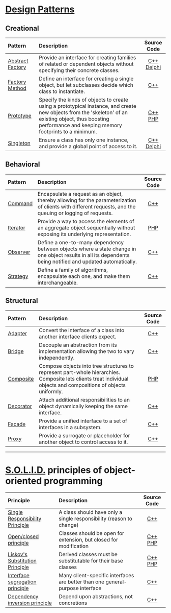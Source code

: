 # [Design Patterns](https://en.wikipedia.org/wiki/Software_design_pattern)

## Creational
| Pattern | Description | Source Code |
| :--- | :--- | :---: |
|[Abstract Factory](https://en.wikipedia.org/wiki/Abstract_factory_pattern)|Provide an interface for creating families of related or dependent objects without specifying their concrete classes.|[C++](Creational/Abstract-factory) [Delphi](Creational/Abstract-factory/Delphi)|
|[Factory Method](https://en.wikipedia.org/wiki/Factory_method_pattern)|Define an interface for creating a single object, but let subclasses decide which class to instantiate.|[C++](Creational/Factory-method) |
|[Prototype](https://en.wikipedia.org/wiki/Prototype_pattern)|Specify the kinds of objects to create using a prototypical instance, and create new objects from the 'skeleton' of an existing object, thus boosting performance and keeping memory footprints to a minimum.|[C++<br/> PHP](Creational/Prototype)
|[Singleton](https://en.wikipedia.org/wiki/Singleton_patternn)|Ensure a class has only one instance, and provide a global point of access to it.|[C++](Creational/Singleton) [Delphi](Creational/Singleton/Delphi) |

## Behavioral
| Pattern | Description | Source Code |
| :--- | :--- | :---: |
|[Command](https://en.wikipedia.org/wiki/Command_pattern)|Encapsulate a request as an object, thereby allowing for the parameterization of clients with different requests, and the queuing or logging of requests.|[C++](Behavioral/Command)|
|[Iterator](https://en.wikipedia.org/wiki/Iterator_pattern)|Provide a way to access the elements of an aggregate object sequentially without exposing its underlying representation.|[PHP](Behavioral/Iterator)|
|[Observer](https://en.wikipedia.org/wiki/Observer_pattern)|Define a one-to-many dependency between objects where a state change in one object results in all its dependents being notified and updated automatically.|[C++](Behavioral/Observer)|
|[Strategy](https://en.wikipedia.org/wiki/Strategy_pattern)|Define a family of algorithms, encapsulate each one, and make them interchangeable.|[C++](Behavioral/Strategy)|

<!--
|[Template](https://en.wikipedia.org/wiki/Template_method_pattern)|Define the skeleton of an algorithm in an operation, deferring some steps to subclasses. Template method lets subclasses redefine certain steps of an algorithm without changing the algorithm's structure.|[C++](Behavioral/Strategy)|
-->

## Structural
| Pattern | Description | Source Code |
| :--- | :--- | :---: |
|[Adapter](https://en.wikipedia.org/wiki/Adapter_pattern)|Convert the interface of a class into another interface clients expect.|[C++](Structural/Adapter)|
|[Bridge](https://en.wikipedia.org/wiki/Bridge_pattern)|Decouple an abstraction from its implementation allowing the two to vary independently.|[C++](Structural/Bridge)|
|[Composite](https://en.wikipedia.org/wiki/Composite_pattern)|Compose objects into tree structures to represent part-whole hierarchies. Composite lets clients treat individual objects and compositions of objects uniformly.|[PHP](Structural/Composite)|
|[Decorator](https://en.wikipedia.org/wiki/Decorator_pattern)|Attach additional responsibilities to an object dynamically keeping the same interface.|[C++](Structural/Decorator)|
|[Facade](https://en.wikipedia.org/wiki/Facade_pattern)|Provide a unified interface to a set of interfaces in a subsystem.|[C++](Structural/Facade)|
|[Proxy](https://en.wikipedia.org/wiki/Proxy_pattern)|Provide a surrogate or placeholder for another object to control access to it.|[C++](Structural/Proxy)|

----

# [S.O.L.I.D.](https://en.wikipedia.org/wiki/SOLID) principles of object-oriented programming

| Principle | Description | Source Code |
| :--- | :--- | :---: |
|[Single Responsibility Principle](https://en.wikipedia.org/wiki/Single_responsibility_principle)|A class should have only a single responsibility (reason to change)|[C++](SOLID/Single-Responsibility-Principle)|
|[Open/closed principle](https://en.wikipedia.org/wiki/Open%E2%80%93closed_principle)|Classes should be open for extension, but closed for modification|[C++<br/> PHP](SOLID/Open-Closed-Principle)|
|[Liskov's Substitution Principle](https://en.wikipedia.org/wiki/Liskov_substitution_principle)|Derived classes must be substitutable for their base classes|[C++<br/> PHP](SOLID/Liskov-Substitution-Principle)|
|[Interface segregation principle](https://en.wikipedia.org/wiki/Interface_segregation_principle)|Many client-specific interfaces are better than one general-purpose interface|[C++](SOLID/Interface-Segregation-Principle)|
|[Dependency inversion principle](https://en.wikipedia.org/wiki/Dependency_inversion_principle)|Depend upon abstractions, not concretions|[C++](SOLID/Dependency-Inversion-Principle)|